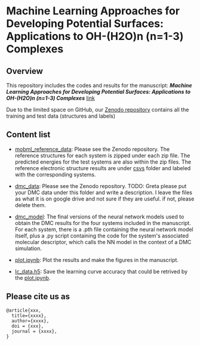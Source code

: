 # Machine Learning Approaches for Developing Potential Surfaces: Applications to OH-(H2O)n (n=1-3) Complexes

## Overview
This repository includes the codes and results for the manuscript:
***Machine Learning Approaches for Developing Potential Surfaces: Applications to OH-(H2O)n (n=1-3) Complexes*** [link](xxxxx)


Due to the limited space on GitHub, our [Zenodo repository](https://zenodo.org/records/14563580) contains all the training and test data (structures and labels)

## Content list
 
* [mobml_reference_data](mobml_reference_data): Please see the Zenodo repository. The reference structures for each system is zipped under each zip file. The predicted energies for the test systems are also within the zip files. The reference electronic structure results are under [csvs](reference_data/csvs) folder and labeled with the corresponding systems. 

* [dmc_data](dmc_data): Please see the Zenodo repository. TODO: Greta please put your DMC data under this folder and write a description. I leave the files as what it is on google drive and not sure if they are useful. if not, please delete them.

* [dmc_model](dmc_model): The final versions of the neural network models used to obtain the DMC results for the four systems included in the manuscript. For each system, there is a .pth file containing the neural network model itself, plus a .py script containing the code for the system's associated molecular descriptor, which calls the NN model in the context of a DMC simulation.

* [plot.ipynb](plot.ipynb): Plot the results and make the figures in the manuscript. 

* [lc_data.h5](lc_data.h5): Save the learning curve accuracy that could be retrived by the [plot.ipynb](plot.ipynb).


## Please cite us as

```
@article{xxx,
  title={xxxx},
  author={xxxx},
  doi = {xxx},
  journal = {xxxx},
}
```
